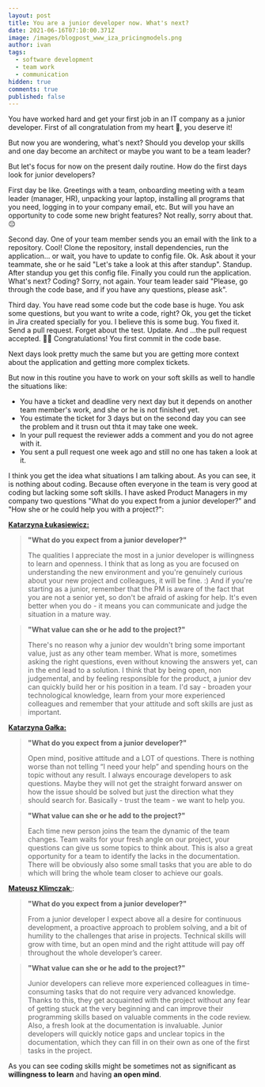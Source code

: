 ```yaml
---
layout: post
title: You are a junior developer now. What's next?
date: 2021-06-16T07:10:00.371Z
image: /images/blogpost_www_iza_pricingmodels.png
author: ivan
tags:
  - software development
  - team work
  - communication
hidden: true
comments: true
published: false
---
```


You have worked hard and get your first job in an IT company as a junior developer. First of all congratulation from my heart 💓, you deserve it!

But now you are wondering, what's next? Should you develop your skills and one day become an architect or maybe you want to be a team leader?

But let's focus for now on the present daily routine.
How do the first days look for junior developers?

First day be like. Greetings with a team, onboarding meeting with a team leader (manager, HR), unpacking your laptop, installing all programs that you need, logging in to your company email, etc. But will you have an opportunity to code some new bright features? Not really, sorry about that. 😔

Second day. One of your team member sends you an email with the link to a repository. Cool! Clone the repository, install dependencies, run the application... or wait, you have to update to config file. Ok. Ask about it your teammate, she or he said "Let's take a look at this after standup". Standup. After standup you get this config file. Finally you could run the application. What's next? Coding? Sorry, not again. Your team leader said "Please, go through the code base, and if you have any questions, please ask".

Third day. You have read some code but the code base is huge. You ask some questions, but you want to write a code, right? Ok, you get the ticket in Jira created specially for you. I believe this is some bug. You fixed it. Send a pull request. Forget about the test. Update. And ...the pull request accepted. 💪🥳 Congratulations! You first commit in the code base.

Next days look pretty much the same but you are getting more context about the application and getting more complex tickets.

But now in this routine you have to work on your soft skills as well to handle the situations like:

- You have a ticket and deadline very next day but it depends on another team member's work, and she or he is not finished yet.
- You estimate the ticket for 3 days but on the second day you can see the problem and it trusn out thta it may take one week.
- In your pull request the reviewer adds a comment and you do not agree with it.
- You sent a pull request one week ago and still no one has taken a look at it.

I think you get the idea what situations I am talking about. As you can see, it is nothing about coding. Because often everyone in the team is very good at coding but lacking some soft skills.
I have asked Product Managers in my company two questions "What do you expect from a junior developer?" and "How she or he could help you with a project?":

[**Katarzyna Łukasiewicz:**](https://www.linkedin.com/in/katarzyna-%C5%82ukasiewicz-b473901aa/)

> **"What do you expect from a junior developer?"**
>
> The qualities I appreciate the most in a junior developer is willingness to learn and openness. I think that as long as you are focused on understanding the new environment and you're genuinely curious about your new project and colleagues, it will be fine. :) And if you're starting as a junior, remember that the PM is aware of the fact that you are not a senior yet, so don't be afraid of asking for help. It's even better when you do - it means you can communicate and judge the situation in a mature way.

> **"What value can she or he add to the project?"**
>
> There's no reason why a junior dev wouldn't bring some important value, just as any other team member. What is more, sometimes asking the right questions, even without knowing the answers yet, can in the end lead to a solution. I think that by being open, non judgemental, and by feeling responsible for the product, a junior dev can quickly build her or his position in a team. I'd say - broaden your technological knowledge, learn from your more experienced colleagues and remember that your attitude and soft skills are just as important.

[**Katarzyna Gałka:**](https://www.linkedin.com/in/katarzyna-ga%C5%82ka-339706192/)

> **"What do you expect from a junior developer?"**
>
> Open mind, positive attitude and a LOT of questions. There is nothing worse than not telling “I need your help” and spending hours on the topic without any result. I always encourage developers to ask questions. Maybe they will not get the straight forward answer on how the issue should be solved but just the direction what they should search for. Basically - trust the team - we want to help you.

> **"What value can she or he add to the project?"**
>
> Each time new person joins the team the dynamic of the team changes. Team waits for your fresh angle on our project, your questions can give us some topics to think about. This is also a great opportunity for a team to identify the lacks in the documentation. There will be obviously also some small tasks that you are able to do which will bring the whole team closer to achieve our goals.

[**Mateusz Klimczak**:](https://www.linkedin.com/in/klimczak-mateusz/):

> **"What do you expect from a junior developer?"**
>
> From a junior developer I expect above all a desire for continuous development, a proactive approach to problem solving, and a bit of humility to the challenges that arise in projects. Technical skills will grow with time, but an open mind and the right attitude will pay off throughout the whole developer’s career.

> **"What value can she or he add to the project?"**
>
> Junior developers can relieve more experienced colleagues in time-consuming tasks that do not require very advanced knowledge. Thanks to this, they get acquainted with the project without any fear of getting stuck at the very beginning and can improve their programming skills based on valuable comments in the code review. Also, a fresh look at the documentation is invaluable. Junior developers will quickly notice gaps and unclear topics in the documentation, which they can fill in on their own as one of the first tasks in the project.

As you can see coding skills might be sometimes not as significant as **willingness to learn** and having **an open mind**.
